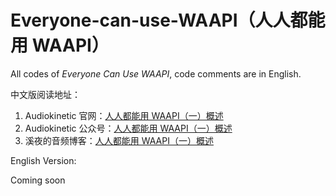 # Everyone-can-use-WAAPI（人人都能用 WAAPI）
All codes of *Everyone Can Use WAAPI*, code comments are in English.

中文版阅读地址：
1. Audiokinetic 官网：[人人都能用 WAAPI（一）概述](https://blog.audiokinetic.com/zh/everyone-can-use-waapi-overview/)
2. Audiokinetic 公众号：[人人都能用 WAAPI（一）概述](https://mp.weixin.qq.com/s?src=11&timestamp=1603290516&ver=2658&signature=XypM0nq*NqfU61c6mfTGsm-GBjNOVghAYGpHZO84D7N*CSjnNFMaQ9YqPg0lWpWcF6BR*k1K0EBHvFk8o*xxpkCAwUM2ePi7jHiTLezZryQtg3ebrI3vyHU*eq9NpREr&new=1)
3. 溪夜的音频博客：[人人都能用 WAAPI（一）概述](https://xiye.art/2020/09/01/WAAPI%20%E4%B8%80%E6%96%87%E9%80%9A%EF%BC%88%E4%B8%80%EF%BC%89/)

English Version:

Coming soon
